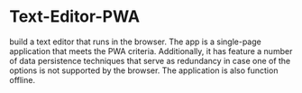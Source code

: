 # Text-Editor-PWA
build a text editor that runs in the browser. The app is a single-page application that meets the PWA criteria. Additionally, it has feature a number of data persistence techniques that serve as redundancy in case one of the options is not supported by the browser. The application is also function offline.
